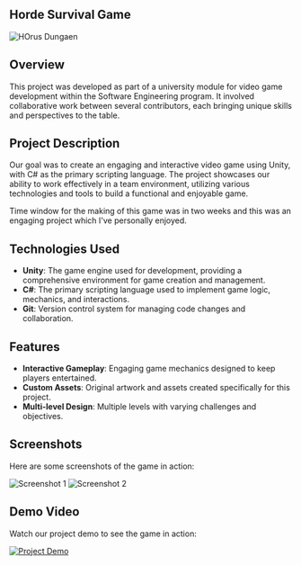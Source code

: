 ## Horde Survival Game
![HOrus Dungaen](path/to/banner-image.jpg)

## Overview

This project was developed as part of a university module for video game development within the Software Engineering program. 
It involved collaborative work between several contributors, each bringing unique skills and perspectives to the table.

## Project Description

Our goal was to create an engaging and interactive video game using Unity, with C# as the primary scripting language. 
The project showcases our ability to work effectively in a team environment, utilizing various technologies and tools to build a functional and enjoyable game.

Time window for the making of this game was in two weeks and this was an engaging project which I've personally enjoyed.

## Technologies Used

- **Unity**: The game engine used for development, providing a comprehensive environment for game creation and management.
- **C#**: The primary scripting language used to implement game logic, mechanics, and interactions.
- **Git**: Version control system for managing code changes and collaboration.

## Features

- **Interactive Gameplay**: Engaging game mechanics designed to keep players entertained.
- **Custom Assets**: Original artwork and assets created specifically for this project.
- **Multi-level Design**: Multiple levels with varying challenges and objectives.

## Screenshots

Here are some screenshots of the game in action:

![Screenshot 1](path/to/screenshot1.jpg)
![Screenshot 2](path/to/screenshot2.jpg)

## Demo Video

Watch our project demo to see the game in action:

[![Project Demo](path/to/demo-thumbnail.jpg)](link-to-demo-video.mp4)

